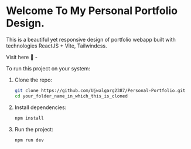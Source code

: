 # Welcome To My Personal Portfolio Design.

This is a beautiful yet responsive design of portfolio webapp built with technologies ReactJS + Vite, Tailwindcss.

Visit here 🔗 - 

To run this project on your system:
1. Clone the repo:
   ```bash
   git clone https://github.com/Ujwalgarg2387/Personal-Portfolio.git
   cd your_folder_name_in_which_this_is_cloned
2. Install dependencies:
   ```bash
   npm install
3. Run the project:
   ```bash
   npm run dev
